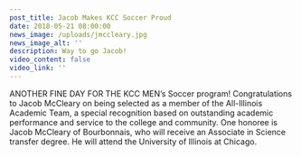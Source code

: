 ```yaml
---
post_title: Jacob Makes KCC Soccer Proud
date: 2018-05-21 08:00:00
news_image: /uploads/jmccleary.jpg
news_image_alt: ''
description: Way to go Jacob!
video_content: false
video_link: ''
---
```


ANOTHER FINE DAY FOR THE KCC MEN’s Soccer program! Congratulations to Jacob McCleary on being selected as a member of the All-Illinois Academic Team, a special recognition based on outstanding academic performance and service to the college and community. One honoree is Jacob McCleary of Bourbonnais, who will receive an Associate in Science transfer degree. He will attend the University of Illinois at Chicago.
